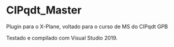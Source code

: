# CIPqdt_Master
Plugin para o X-Plane, voltado para o curso de MS do CIPqdt GPB

Testado e compilado com Visual Studio 2019.
